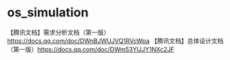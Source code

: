 # os_simulation
【腾讯文档】需求分析文档（第一版）https://docs.qq.com/doc/DWnBJWUJVQ1RVcWpa
【腾讯文档】总体设计文档（第一版）https://docs.qq.com/doc/DWm53YlJJY1NXc2JF
